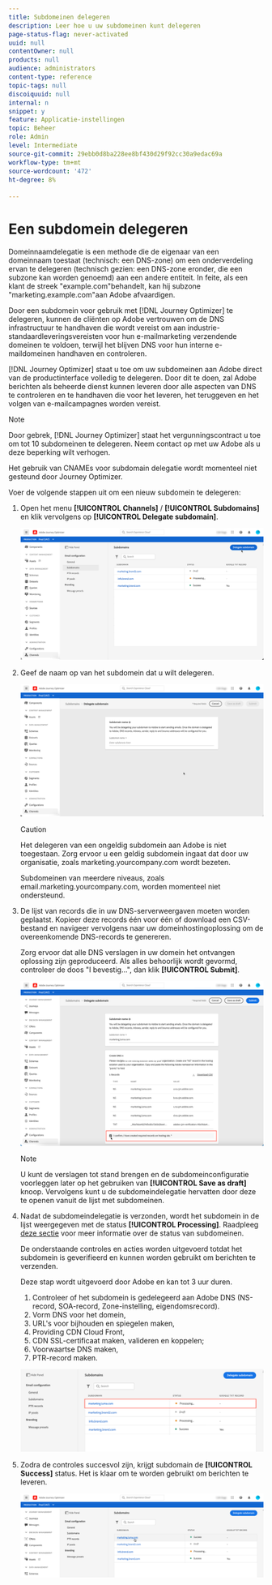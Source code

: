```yaml
---
title: Subdomeinen delegeren
description: Leer hoe u uw subdomeinen kunt delegeren
page-status-flag: never-activated
uuid: null
contentOwner: null
products: null
audience: administrators
content-type: reference
topic-tags: null
discoiquuid: null
internal: n
snippet: y
feature: Applicatie-instellingen
topic: Beheer
role: Admin
level: Intermediate
source-git-commit: 29ebb0d8ba228ee8bf430d29f92cc30a9edac69a
workflow-type: tm+mt
source-wordcount: '472'
ht-degree: 8%

---
```



# Een subdomein delegeren

Domeinnaamdelegatie is een methode die de eigenaar van een domeinnaam toestaat (technisch: een DNS-zone) om een onderverdeling ervan te delegeren (technisch gezien: een DNS-zone eronder, die een subzone kan worden genoemd) aan een andere entiteit. In feite, als een klant de streek &quot;example.com&quot;behandelt, kan hij subzone &quot;marketing.example.com&quot;aan Adobe afvaardigen.

Door een subdomein voor gebruik met [!DNL Journey Optimizer] te delegeren, kunnen de cliënten op Adobe vertrouwen om de DNS infrastructuur te handhaven die wordt vereist om aan industrie-standaardleveringsvereisten voor hun e-mailmarketing verzendende domeinen te voldoen, terwijl het blijven DNS voor hun interne e-maildomeinen handhaven en controleren.

[!DNL Journey Optimizer] staat u toe om uw subdomeinen aan Adobe direct van de productinterface volledig te delegeren. Door dit te doen, zal Adobe berichten als beheerde dienst kunnen leveren door alle aspecten van DNS te controleren en te handhaven die voor het leveren, het teruggeven en het volgen van e-mailcampagnes worden vereist.

>[!NOTE]
>
>Door gebrek, [!DNL Journey Optimizer] staat het vergunningscontract u toe om tot 10 subdomeinen te delegeren. Neem contact op met uw Adobe als u deze beperking wilt verhogen.
>
>Het gebruik van CNAMEs voor subdomain delegatie wordt momenteel niet gesteund door Journey Optimizer.

Voer de volgende stappen uit om een nieuw subdomein te delegeren:

1. Open het menu **[!UICONTROL Channels]** / **[!UICONTROL Subdomains]** en klik vervolgens op **[!UICONTROL Delegate subdomain]**.

   ![](../assets/subdomain-delegate.png)

1. Geef de naam op van het subdomein dat u wilt delegeren.

   ![](../assets/subdomain-name.png)

   >[!CAUTION]
   >
   >Het delegeren van een ongeldig subdomein aan Adobe is niet toegestaan. Zorg ervoor u een geldig subdomein ingaat dat door uw organisatie, zoals marketing.yourcompany.com wordt bezeten.
   >
   >Subdomeinen van meerdere niveaus, zoals email.marketing.yourcompany.com, worden momenteel niet ondersteund.

1. De lijst van records die in uw DNS-serverweergaven moeten worden geplaatst. Kopieer deze records één voor één of download een CSV-bestand en navigeer vervolgens naar uw domeinhostingoplossing om de overeenkomende DNS-records te genereren.

   Zorg ervoor dat alle DNS verslagen in uw domein het ontvangen oplossing zijn geproduceerd. Als alles behoorlijk wordt gevormd, controleer de doos &quot;I bevestig...&quot;, dan klik **[!UICONTROL Submit]**.

   ![](../assets/subdomain-submit.png)

   >[!NOTE]
   >
   >U kunt de verslagen tot stand brengen en de subdomeinconfiguratie voorleggen later op het gebruiken van **[!UICONTROL Save as draft]** knoop. Vervolgens kunt u de subdomeindelegatie hervatten door deze te openen vanuit de lijst met subdomeinen.

1. Nadat de subdomeindelegatie is verzonden, wordt het subdomein in de lijst weergegeven met de status **[!UICONTROL Processing]**. Raadpleeg [deze sectie](access-subdomains.md) voor meer informatie over de status van subdomeinen.

   De onderstaande controles en acties worden uitgevoerd totdat het subdomein is geverifieerd en kunnen worden gebruikt om berichten te verzenden.

   Deze stap wordt uitgevoerd door Adobe en kan tot 3 uur duren.

   1. Controleer of het subdomein is gedelegeerd aan Adobe DNS (NS-record, SOA-record, Zone-instelling, eigendomsrecord).
   1. Vorm DNS voor het domein,
   1. URL&#39;s voor bijhouden en spiegelen maken,
   1. Providing CDN Cloud Front,
   1. CDN SSL-certificaat maken, valideren en koppelen;
   1. Voorwaartse DNS maken,
   1. PTR-record maken.

   ![](../assets/subdomain-processing.png)

1. Zodra de controles succesvol zijn, krijgt subdomain de **[!UICONTROL Success]** status. Het is klaar om te worden gebruikt om berichten te leveren.

   <!-- later on, users will be notified in Pulse -->

   ![](../assets/subdomain-notification.png)


